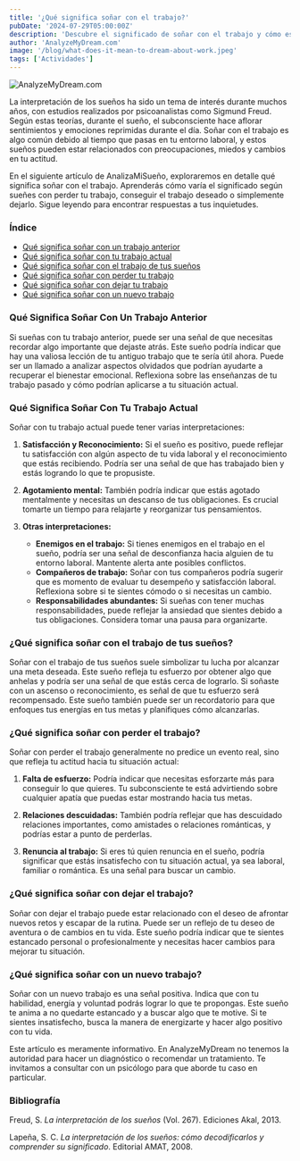 ```yaml
---
title: '¿Qué significa soñar con el trabajo?'
pubDate: '2024-07-29T05:00:00Z'
description: 'Descubre el significado de soñar con el trabajo y cómo estos sueños pueden reflejar tus inquietudes, aspiraciones y estado emocional.'
author: 'AnalyzeMyDream.com'
image: '/blog/what-does-it-mean-to-dream-about-work.jpeg'
tags: ['Actividades']
---
```


![AnalyzeMyDream.com](/blog/what-does-it-mean-to-dream-about-work.jpeg)

La interpretación de los sueños ha sido un tema de interés durante muchos años, con estudios realizados por psicoanalistas como Sigmund Freud. Según estas teorías, durante el sueño, el subconsciente hace aflorar sentimientos y emociones reprimidas durante el día. Soñar con el trabajo es algo común debido al tiempo que pasas en tu entorno laboral, y estos sueños pueden estar relacionados con preocupaciones, miedos y cambios en tu actitud.

En el siguiente artículo de AnalizaMiSueño, exploraremos en detalle qué significa soñar con el trabajo. Aprenderás cómo varía el significado según sueñes con perder tu trabajo, conseguir el trabajo deseado o simplemente dejarlo. Sigue leyendo para encontrar respuestas a tus inquietudes.

### Índice

- [Qué significa soñar con un trabajo anterior](#que-significa-sonar-con-un-trabajo-anterior)
- [Qué significa soñar con tu trabajo actual](#que-significa-sonar-con-tu-trabajo-actual)
- [Qué significa soñar con el trabajo de tus sueños](#que-significa-sonar-con-el-trabajo-de-tus-suenos)
- [Qué significa soñar con perder tu trabajo](#que-significa-sonar-con-perder-tu-trabajo)
- [Qué significa soñar con dejar tu trabajo](#que-significa-sonar-con-dejar-tu-trabajo)
- [Qué significa soñar con un nuevo trabajo](#que-significa-sonar-con-un-nuevo-trabajo)

### Qué Significa Soñar Con Un Trabajo Anterior

Si sueñas con tu trabajo anterior, puede ser una señal de que necesitas recordar algo importante que dejaste atrás. Este sueño podría indicar que hay una valiosa lección de tu antiguo trabajo que te sería útil ahora. Puede ser un llamado a analizar aspectos olvidados que podrían ayudarte a recuperar el bienestar emocional. Reflexiona sobre las enseñanzas de tu trabajo pasado y cómo podrían aplicarse a tu situación actual.

### Qué Significa Soñar Con Tu Trabajo Actual

Soñar con tu trabajo actual puede tener varias interpretaciones:

1. **Satisfacción y Reconocimiento:** Si el sueño es positivo, puede reflejar tu satisfacción con algún aspecto de tu vida laboral y el reconocimiento que estás recibiendo. Podría ser una señal de que has trabajado bien y estás logrando lo que te propusiste.

2. **Agotamiento mental:** También podría indicar que estás agotado mentalmente y necesitas un descanso de tus obligaciones. Es crucial tomarte un tiempo para relajarte y reorganizar tus pensamientos.

3. **Otras interpretaciones:**
   - **Enemigos en el trabajo:** Si tienes enemigos en el trabajo en el sueño, podría ser una señal de desconfianza hacia alguien de tu entorno laboral. Mantente alerta ante posibles conflictos.
   - **Compañeros de trabajo:** Soñar con tus compañeros podría sugerir que es momento de evaluar tu desempeño y satisfacción laboral. Reflexiona sobre si te sientes cómodo o si necesitas un cambio.
   - **Responsabilidades abundantes:** Si sueñas con tener muchas responsabilidades, puede reflejar la ansiedad que sientes debido a tus obligaciones. Considera tomar una pausa para organizarte.

### ¿Qué significa soñar con el trabajo de tus sueños?

Soñar con el trabajo de tus sueños suele simbolizar tu lucha por alcanzar una meta deseada. Este sueño refleja tu esfuerzo por obtener algo que anhelas y podría ser una señal de que estás cerca de lograrlo. Si soñaste con un ascenso o reconocimiento, es señal de que tu esfuerzo será recompensado. Este sueño también puede ser un recordatorio para que enfoques tus energías en tus metas y planifiques cómo alcanzarlas.

### ¿Qué significa soñar con perder el trabajo?

Soñar con perder el trabajo generalmente no predice un evento real, sino que refleja tu actitud hacia tu situación actual:

1. **Falta de esfuerzo:** Podría indicar que necesitas esforzarte más para conseguir lo que quieres. Tu subconsciente te está advirtiendo sobre cualquier apatía que puedas estar mostrando hacia tus metas.

2. **Relaciones descuidadas:** También podría reflejar que has descuidado relaciones importantes, como amistades o relaciones románticas, y podrías estar a punto de perderlas.

3. **Renuncia al trabajo:** Si eres tú quien renuncia en el sueño, podría significar que estás insatisfecho con tu situación actual, ya sea laboral, familiar o romántica. Es una señal para buscar un cambio.

### ¿Qué significa soñar con dejar el trabajo?

Soñar con dejar el trabajo puede estar relacionado con el deseo de afrontar nuevos retos y escapar de la rutina. Puede ser un reflejo de tu deseo de aventura o de cambios en tu vida. Este sueño podría indicar que te sientes estancado personal o profesionalmente y necesitas hacer cambios para mejorar tu situación.

### ¿Qué significa soñar con un nuevo trabajo?

Soñar con un nuevo trabajo es una señal positiva. Indica que con tu habilidad, energía y voluntad podrás lograr lo que te propongas. Este sueño te anima a no quedarte estancado y a buscar algo que te motive. Si te sientes insatisfecho, busca la manera de energizarte y hacer algo positivo con tu vida.

Este artículo es meramente informativo. En AnalyzeMyDream no tenemos la autoridad para hacer un diagnóstico o recomendar un tratamiento. Te invitamos a consultar con un psicólogo para que aborde tu caso en particular.

### Bibliografía

Freud, S. *La interpretación de los sueños* (Vol. 267). Ediciones Akal, 2013.

Lapeña, S. C. *La interpretación de los sueños: cómo decodificarlos y comprender su significado*. Editorial AMAT, 2008.
